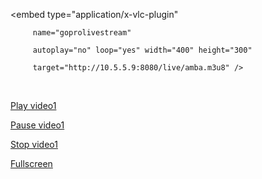 <!---You can embed a preview for Windows using VLC WEBplugin:--->

<embed type="application/x-vlc-plugin"

         name="goprolivestream"

         autoplay="no" loop="yes" width="400" height="300"

         target="http://10.5.5.9:8080/live/amba.m3u8" />

<br />

  <a href="javascript:;" onclick='document.video1.play()'>Play video1</a>

  <a href="javascript:;" onclick='document.video1.pause()'>Pause video1</a>

  <a href="javascript:;" onclick='document.video1.stop()'>Stop video1</a>

  <a href="javascript:;" onclick='document.video1.fullscreen()'>Fullscreen</a>
<!---Alternatively, you can embed the preview using JW Player.--->

<!---write this in your head tag:--->


<script src="http://jwpsrv.com/library/9Xd9rv1IEeKDbSIACusDuQ.js"></script>

<!---Customizable JW Player:--> 

<div id='playernPcydqsAvglZ'></div>
<script type='text/javascript'>
jwplayer('playernPcydqsAvglZ').setup({
file: 'http://10.5.5.9:8080/live/amba.m3u8',

title: 'GoPro HERO Live Stream',
width: '100%',
aspectratio: '16:9',
fallback: 'false',
autostart: 'true'
});
</script>
